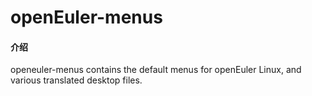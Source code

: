 # openEuler-menus

#### 介绍
openeuler-menus contains the default menus for openEuler Linux, and
various translated desktop files.
